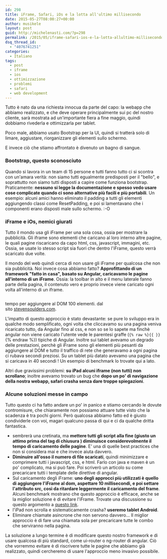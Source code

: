 ```yaml
---
id: 298
title: iFrame, Safari, iOs e la lotta all'ultimo millisecondo
date: 2015-05-27T08:00:27+00:00
author: musikele
layout: post
guid: http://michelenasti.com/?p=298
permalink: /2015/05/iframe-safari-ios-e-la-lotta-allultimo-millisecondo/
dsq_thread_id:
  - "4076741251"
categories:
  - Italiano
tags:
  - post
  - iframe
  - ios
  - ottimizzazione
  - problemi
  - safari
  - web development
---
```

Tutto è nato da una richiesta innocua da parte del capo: la webapp che abbiamo realizzato, e che deve operare principalmente sui pc del nostro cliente, sarà mostrata ad un'importante fiera a fine maggio, quindi dobbiamo rivederla e ottimizzarla per tablet.

Poco male, abbiamo usato Bootstrap per la UI, quindi si tratterà solo di limare, aggiustare, riorganizzare gli elementi sullo schermo.

E invece ciò che stiamo affrontato è divenuto un bagno di sangue.

### Bootstrap, questo sconosciuto

Quando si lavora in un team di 15 persone e tutti fanno tutto ci si scontra con un'amara verità: non siamo tutti egualmente predisposti per il "bello", e soprattutto non siamo tutti disposti a capire come funziona bootstrap. Praticamente: **nessuno si legge la documentazione e spesso vedo usare cose complicate quando ci sono alternative più facili e più portabili**. Un esempio: alcuni amici hanno eliminato il padding a tutti gli elementi aggiungendo classi come ResetPadding, e poi si lamentavano che i componenti erano disposti male sullo schermo. :-O

### iFrame e iOs, nemici giurati

Tutto il mondo usa gli iFrame per una sola cosa, ossia per mostrare la pubblicità. Gli iframe sono elementi che caricano al loro interno altre pagine, le quali pagine riscaricano da capo html, css, javascript, immagini, etc. Ossia, se usate lo stesso script sia fuori che dentro l'iFrame, questo verrà scaricato due volte.

Il mondo del web quindi cerca di non usare gli iFrame per qualcosa che non sia pubblicità. Noi invece cosa abbiamo fatto? **Approfittando di un framework "fatto in casa", basato su Angular, caricavamo le pagine all'interno di un iFrame**. Ossia: la toolbar in alto e il menu laterale fanno parte della pagina, il contenuto vero e proprio invece viene caricato ogni volta all'interno di un iframe.

<div style="width: 318px" class="wp-caption alignright">
  <img class="" src="https://i1.wp.com/stevesouders.com/efws/images/1301-iframes-cost-of-elements.gif?resize=308%2C384" alt="" data-recalc-dims="1" />
  
  <p class="wp-caption-text">
    tempo per aggiungere al DOM 100 elementi. dal sito <a href="http://www.stevesouders.com/blog/2009/06/03/using-iframes-sparingly/">stevensoulders.com</a>.
  </p>
</div>

L'impatto di questo approccio è stato devastante: se pure lo sviluppo era in qualche modo semplificato, ogni volta che cliccavamo su una pagina veniva ricaricato tutto, da Angular fino al css, e non so se lo sapete ma finchè angular non viene caricato l'utente vede le parentesi graffe (`{% raw %}{{ }}` {% endraw %}) tipiche di Angular. Inoltre sui tablet avevamo un degrado delle prestazioni, perchè gli iFrame sono gli elementi più pesanti da aggiungere al DOM e tutto il traffico di rete che generavamo a ogni pagina ci rubava secondi preziosi. Su un tablet più datato avevamo una pagina che si caricava in 40 secondi ! Un esempio di benchmark lo trovate qui a lato.

Altri due gravissimi problemi: **su iPad alcuni iframe (non tutti) non scrollano**; inoltre avevamo trovato un bug che **dopo un po' di navigazione della nostra webapp, safari crasha senza dare troppe spiegazioni**.

### Alcune soluzioni messe in campo

Tutto questo ci ha fatto andare un po' in panico e stiamo cercando le dovute contromisure, che chiaramente non possiamo attuare tutte visto che la scadenza è tra pochi giorni. Però qualcosa abbiamo fatto ed è giusto condividerle con voi, magari qualcuno passa di qui e ci da qualche dritta fantastica.

  * sembrerà una cretinata, ma **mettere tutti gli script alla fine (giusto un attimo prima del tag di chiusura </body>) diminuisce considerevolmente il tempo di caricamento delle pagine**. E' una di quelle best practices che non si considera mai e che invece aiuta davvero.
  * **Diminuire all'osso il numero di file scaricati**, quindi minimizzare e comprimere tutti i javascript, css, e html. Farlo con java e maven è un po' complicato, ma si può fare. Poi scriverò un articolo su come precaricare tutti i template delle direttive di angular.
  * Sul caricamento degli iFrame: **uno degli approcci più utilizzati è quello di aggiungere l'iFrame al dom, aspettare 10 millisecondi, e poi settare l'attributo src, così da ritardare leggermente il caricamento del frame**. Alcuni benchmark mostrano che questo approccio è efficace, anche se la miglior soluzione è di evitare l'iFrame. Trovate una discussione su questo argomento a [questo link](http://www.aaronpeters.nl/blog/iframe-loading-techniques-performance#normal).
  * l'iPad non scrolla e sistematicamente crasha? **useremo tablet Android**.
  * Eliminare chiamate asincrone che non servono davvero... Il miglior approccio è di fare una chiamata sola per precaricare tutte le combo che serviranno nella pagina.

La soluzione a lungo termine è di modificare questo nostro framework e di usare qualcosa di più standard, come ui-router o ng-router di angular. Ciò che vorremmo evitare è di riscrivere tutte le pagine che abbiamo già realizzato, quindi cercheremo di usare l'approccio meno invasivo possibile.